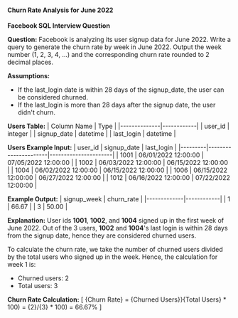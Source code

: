 #### Churn Rate Analysis for June 2022

**Facebook SQL Interview Question**

**Question:**
Facebook is analyzing its user signup data for June 2022. Write a query to generate the churn rate by week in June 2022. Output the week number (1, 2, 3, 4, ...) and the corresponding churn rate rounded to 2 decimal places.

**Assumptions:**
- If the last_login date is within 28 days of the signup_date, the user can be considered churned.
- If the last_login is more than 28 days after the signup date, the user didn't churn.

**Users Table:**
| Column Name  | Type       |
|--------------|------------|
| user_id      | integer    |
| signup_date  | datetime   |
| last_login    | datetime   |

**Users Example Input:**
| user_id | signup_date          | last_login           |
|---------|----------------------|----------------------|
| 1001    | 06/01/2022 12:00:00  | 07/05/2022 12:00:00 |
| 1002    | 06/03/2022 12:00:00  | 06/15/2022 12:00:00 |
| 1004    | 06/02/2022 12:00:00  | 06/15/2022 12:00:00 |
| 1006    | 06/15/2022 12:00:00  | 06/27/2022 12:00:00 |
| 1012    | 06/16/2022 12:00:00  | 07/22/2022 12:00:00 |

**Example Output:**
| signup_week | churn_rate |
|-------------|------------|
| 1           | 66.67      |
| 3           | 50.00      |

**Explanation:**
User ids **1001**, **1002**, and **1004** signed up in the first week of June 2022. Out of the 3 users, **1002** and **1004**'s last login is within 28 days from the signup date, hence they are considered churned users.

To calculate the churn rate, we take the number of churned users divided by the total users who signed up in the week. Hence, the calculation for week 1 is: 
- Churned users: 2
- Total users: 3

**Churn Rate Calculation:**
\[
{Churn Rate} = {Churned Users}}{Total Users} * 100) = {2}/{3} * 100) = 66.67\%
\]
